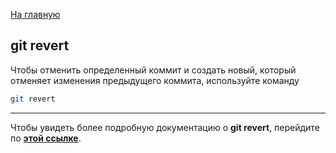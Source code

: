 [На главную](../readme.md)

## git revert

Чтобы отменить определенный коммит и создать новый, который отменяет изменения предыдущего коммита, используйте команду

```bash
git revert
```

---

Чтобы увидеть более подробную документацию о **git revert**, перейдите по **[этой ссылке](https://www.atlassian.com/ru/git/tutorials/undoing-changes/git-reset)**.